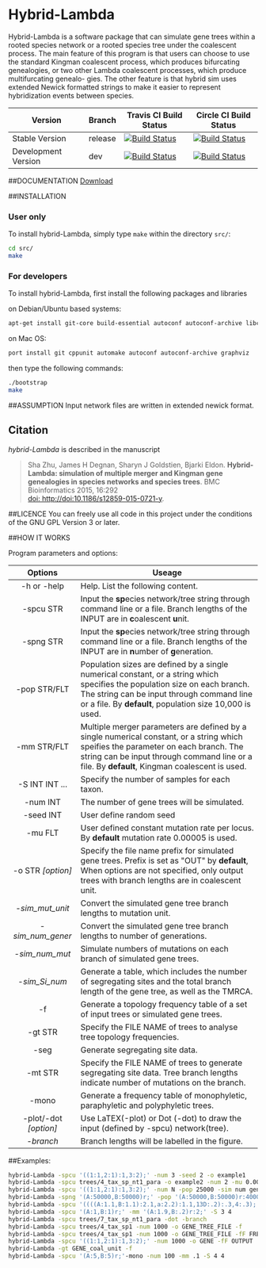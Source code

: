 Hybrid-Lambda
=============

Hybrid-Lambda is a software package that can simulate gene trees within a rooted
species network or a rooted species tree under the coalescent process. The
main feature of this program is that users can choose to use the standard
Kingman coalescent process, which produces bifurcating genealogies, or two
other Lambda coalescent processes, which produce multifurcating genealo-
gies. The other feature is that hybrid sim uses extended Newick formatted
strings to make it easier to represent hybridization events between species.


Version             | Branch  | Travis CI Build Status                                                                                                                   | Circle CI Build Status 
------------------- | ------- | ---------------------------------------------------------------------------------------------------------------------------------------- |--------------------------
Stable Version      | release | [![Build Status](https://travis-ci.org/hybridLambda/hybrid-Lambda.svg?branch=release)](https://travis-ci.org/hybridLambda/hybrid-Lambda) | [![Build Status](https://circleci.com/gh/hybridLambda/hybrid-Lambda/tree/release.png?circle-token=:hybridLambda)](https://circleci.com/gh/hybridLambda/hybrid-Lambda)
Development Version | dev     | [![Build Status](https://travis-ci.org/hybridLambda/hybrid-Lambda.svg?branch=dev)](https://travis-ci.org/hybridLambda/hybrid-Lambda)     | [![Build Status](https://circleci.com/gh/hybridLambda/hybrid-Lambda/tree/dev.png?circle-token=:hybridLambda)](https://circleci.com/gh/hybridLambda/hybrid-Lambda)


##DOCUMENTATION
[Download](https://github.com/hybridLambda/hybrid-Lambda/blob/doc/doc/manual.pdf?raw=true)

##INSTALLATION
### User only
To install hybrid-Lambda, simply type ```make``` within the directory ```src/```:
```bash
cd src/
make
```

### For developers
To install hybrid-Lambda, first install the following packages and libraries

on Debian/Ubuntu based systems:
```bash
apt-get install git-core build-essential autoconf autoconf-archive libcppunit-dev graphviz 
```
on Mac OS:
```bash
port install git cppunit automake autoconf autoconf-archive graphviz
```

then type the following commands:
```bash
./bootstrap
make
```

##ASSUMPTION
Input network files are written in extended newick format.
 
## Citation
_hybrid-Lambda_ is described in the manuscript

> Sha Zhu, James H Degnan, Sharyn J Goldstien, Bjarki Eldon.
> **Hybrid-Lambda: simulation of multiple merger and Kingman gene genealogies in species networks and species trees**. 
> BMC Bioinformatics 2015, 16:292  
> [doi: http://doi:10.1186/s12859-015-0721-y](http://www.biomedcentral.com/1471-2105/16/292).

##LICENCE
You can freely use all code in this project under the conditions of the GNU
GPL Version 3 or later.

##HOW IT WORKS

Program parameters and options:


Options                  | Useage |
:------------------------:| ------------------------------- |
-h or -help          | Help. List the following content. |
-spcu STR          | Input the <b>sp</b>ecies network/tree string through command line or a file. Branch lengths of the INPUT are in <b>c</b>oalescent <b>u</b>nit. |
-spng STR          | Input the <b>sp</b>ecies network/tree string through command line or a file. Branch lengths of the INPUT are in <b>n</b>umber of <b>g</b>eneration. |
-pop STR/FLT           | Population sizes are defined by a single numerical constant, or a string which specifies the population size on each branch. The string can be input through command line or a file. By **default**, population size 10,000 is used.|
-mm STR/FLT            | Multiple merger parameters are defined by a single numerical constant, or a string which speifies the parameter on each branch. The string can be input through command line or a file. By **default**, Kingman coalescent is used.|
-S INT INT ...         | Specify the number of samples for each taxon.|
-num INT               | The number of gene trees will be simulated.|
-seed INT           | User define random seed|
-mu FLT               | User defined constant mutation rate per locus. By **default** mutation rate 0.00005 is used.|
-o STR _[option]_   | Specify the file name prefix for simulated gene trees. Prefix is set as "OUT" by **default**, When options are not specified, only output trees with branch lengths are in coalescent unit.|
-_sim\_mut\_unit_    | Convert the simulated gene tree branch lengths to mutation unit.|
-_sim\_num\_gener_ | Convert the simulated gene tree branch lengths to number of generations.|
-_sim\_num\_mut_     | Simulate numbers of mutations on each branch of simulated gene trees.|
-_sim\_Si\_num_  | Generate a table, which includes the number of segregating sites and the total branch length of the gene tree, as well as the TMRCA.|
-f                   | Generate a topology frequency table of a set of input trees or simulated gene trees. |
-gt STR             | Specify the FILE NAME of trees to analyse tree topology frequencies.|
-seg  |  Generate segregating site data.|
-mt STR  |  Specify the FILE NAME of trees to generate segregating site data. Tree branch lengths indicate number of mutations on the branch.|
-mono                | Generate a frequency table of monophyletic, paraphyletic and polyphyletic trees. |
-plot/-dot _[option]_  | Use LaTEX(-plot) or Dot (-dot) to draw the input (defined by -spcu) network(tree).|
-_branch_            | Branch lengths will be labelled in the figure.|

##Examples:
```bash
hybrid-Lambda -spcu '((1:1,2:1):1,3:2);' -num 3 -seed 2 -o example1
hybrid-Lambda -spcu trees/4_tax_sp_nt1_para -o example2 -num 2 -mu 0.00003 -sim mut unit -sim num mut
hybrid-Lambda -spcu '((1:1,2:1):1,3:2);' -num N -pop 25000 -sim num gener
hybrid-Lambda -spng '(A:50000,B:50000)r;' -pop '(A:50000,B:50000)r:40000;'
hybrid-Lambda -spcu '((((A:1.1,B:1.1):2.1,a:2.2):1.1,13D:.2):.3,4:.3);' -S 2 4 3 6 5
hybrid-Lambda -spcu '(A:1,B:1)r;' -mm '(A:1.9,B:.2)r:2;' -S 3 4
hybrid-Lambda -spcu trees/7_tax_sp_nt1_para -dot -branch
hybrid-Lambda -spcu trees/4_tax_sp1 -num 1000 -o GENE_TREE_FILE -f
hybrid-Lambda -spcu trees/4_tax_sp1 -num 1000 -o GENE_TREE_FILE -fF FRENQUENCY_FILE
hybrid-Lambda -spcu '((1:1,2:1):1,3:2);' -num 1000 -o GENE -fF OUTPUT
hybrid-Lambda -gt GENE_coal_unit -f 
hybrid-Lambda -spcu '(A:5,B:5)r;'-mono -num 100 -mm .1 -S 4 4
```
